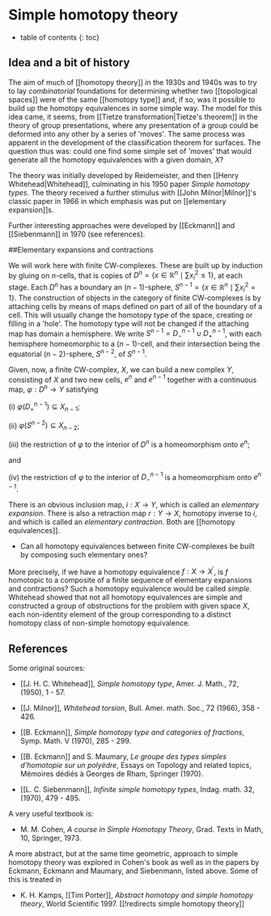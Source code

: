 
# Simple homotopy theory
* table of contents
{: toc}

## Idea and a bit of history

The aim of much of [[homotopy theory]] in the 1930s and 1940s was to try to lay _combinatorial_ foundations for determining whether two [[topological spaces]] were of the same [[homotopy type]] and, if so, was it possible to build up the homotopy equivalences in some simple way.  The model for this idea came, it seems, from [[Tietze transformation|Tietze's theorem]] in the theory of group presentations, where any presentation of a group could be deformed into any other by a series of 'moves'.  The same process was apparent in the development of the classification theorem for surfaces.  The question thus was: could one find some simple set of 'moves' that would generate all the homotopy equivalences with a given domain, $X$?

The theory was initially developed by Reidemeister, and then [[Henry Whitehead|Whitehead]], culminating in his 1950 paper _Simple homotopy types_.  The theory received a further stimulus with [[John Milnor|Milnor]]'s classic paper in 1966 in which emphasis was put on [[elementary expansion]]s.

Further interesting approaches were developed by [[Eckmann]] and [[Siebenmann]] in 1970 (see references).

##Elementary expansions and contractions


We will work here with finite CW-complexes. These are built up by induction by gluing on $n$-cells, that is copies of $D^n=\{x\in \mathbb{R}^n\mid \sum x_i^2\leq 1\}$, at each stage.  Each $D^n$ has a boundary an $(n-1)$-sphere, $S^{n-1}=\{x\in \mathbb{R}^n\mid \sum x_i^2= 1\}$.  The construction of objects in the category of finite CW-complexes is by attaching cells by means of maps defined on part of all of the boundary of a cell.  This will usually change the homotopy type of the space, creating or filling in a 'hole'. The homotopy type will not be changed if the attaching map has domain a hemisphere.  We write $S^{n-1} = D^{n-1}_-\cup  D^{n-1}_+$, with each hemisphere homeomorphic to a $(n-1)$-cell, and their intersection being the equatorial $(n-2)$-sphere, $S^{n-2}$, of $S^{n-1}$.



Given, now, a finite CW-complex, $X$, we can build a new complex $Y$, consisting of $X$ and two new cells, $e^n$ and $e^{n-1}$ together with a continuous map, $\varphi : D^n\to Y$ satisfying 

(i) $\varphi(D^{n-1}_+)\subseteq X_{n-1}$;

(ii) $\varphi(S^{n-2}) \subseteq X_{n-2}$;

(iii) the restriction of $\varphi$ to the interior of $D^n$ is a homeomorphism onto $e^n$;

and

(iv) the restriction of $\varphi$ to the interior of $D^{n-1}_-$ is a homeomorphism onto $e^{n-1}$.


There is an obvious inclusion map, $i: X\to Y$, which is called an _elementary expansion_.  There is also a retraction map $r : Y\to X$, homotopy inverse to $i$, and which is called an _elementary contraction_.  Both are [[homotopy equivalences]]. 

* Can all homotopy equivalences between finite CW-complexes be built by composing such elementary ones? 

More precisely, if we have a homotopy equivalence $f: X\to X^\prime$, is $f$ homotopic to a composite of a finite sequence of elementary expansions and contractions?  Such a homotopy equivalence would be called _simple_.  Whitehead showed that not all homotopy equivalences are simple and constructed a group of obstructions for the problem with given space $X$, each non-identity element of the group corresponding to a distinct homotopy class of non-simple homotopy equivalence.



## References

Some original sources:

*  [[J. H. C. Whitehead]], _Simple homotopy type_, Amer. J. Math., 72,  (1950), 1 - 57.

* [[J. Milnor]], _Whitehead torsion_, Bull. Amer. math. Soc., 72 (1966), 358 - 426.

* [[B. Eckmann]], _Simple homotopy type and categories of fractions_, Symp. Math. V (1970), 285 - 299.

* [[B. Eckmann]] and S. Maumary, _Le groupe des types simples d'homotopie sur un poly&#232;dre_, Essays on Topology and related topics, M&#233;moires d&#233;di&#233;s &#224; Georges de Rham, Springer (1970).

* [[L. C. Siebenmann]], _Infinite simple homotopy types_, Indag. math. 32, (1970), 479 - 495.

A very useful textbook is:

* M. M. Cohen, _A course in Simple Homotopy Theory_, Grad. Texts in Math, 10, Springer, 1973.


A more abstract, but at the same time geometric, approach to simple homotopy theory was explored in Cohen's book as well as in the papers by Eckmann, Eckmann and Maumary, and Siebenmann, listed above. Some of this is treated in

* K. H. Kamps, [[Tim Porter]], _Abstract homotopy and simple homotopy theory_, World Scientific 1997. 
[[!redirects simple homotopy theory]]
